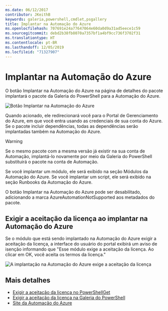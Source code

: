 ```yaml
---
ms.date: 06/12/2017
contributor: JKeithB
keywords: galeria,powershell,cmdlet,psgallery
title: Implantar na Automação do Azure
ms.openlocfilehash: 707691e24a77647064e60da0d9a31ad5eece1c59
ms.sourcegitcommit: debd2b38fb8070a7357bf1a4bf9cc736f3702f31
ms.translationtype: HT
ms.contentlocale: pt-BR
ms.lasthandoff: 12/05/2019
ms.locfileid: "71327907"
---
```

# <a name="deploy-to-azure-automation"></a>Implantar na Automação do Azure

O botão Implantar na Automação do Azure na página de detalhes do pacote implantará o pacote da Galeria do PowerShell para a Automação do Azure.

![Botão Implantar na Automação do Azure](../../Images/DeployToAzureAutomationButton.png)

Quando acionado, ele redirecionará você para o Portal de Gerenciamento do Azure, em que você entra usando as credenciais de sua conta do Azure.
Se o pacote incluir dependências, todas as dependências serão implantadas também na Automação do Azure.

> [!WARNING]
> Se o mesmo pacote com a mesma versão já existir na sua conta de Automação, implantá-lo novamente por meio da Galeria do PowerShell substituirá o pacote na conta de Automação.

Se você implantar um módulo, ele será exibido na seção Módulos da Automação do Azure.  Se você implantar um script, ele será exibido na seção Runbooks da Automação do Azure.

O botão Implantar na Automação do Azure pode ser desabilitado, adicionando a marca AzureAutomationNotSupported aos metadados do pacote.

## <a name="require-license-acceptance-on-deploy-to-azure-automation"></a>Exigir a aceitação da licença ao implantar na Automação do Azure

Se o módulo que está sendo implantado na Automação do Azure exigir a aceitação da licença, a interface do usuário do portal exibirá um aviso de isenção informando que "Esse módulo exige a aceitação da licença. Ao clicar em OK, você aceita os termos da licença."

![A implantação na Automação do Azure exige a aceitação da licença](../../Images/DeployToAzureAutomationRequireLicenseAcceptanceDisclaimer.png)

## <a name="more-details"></a>Mais detalhes

- [Exigir a aceitação da licença no PowerShellGet](../../concepts/module-license-acceptance.md)
- [Exigir a aceitação da licença na Galeria do PowerShell](packages-that-require-license-acceptance.md)
- [Site da Automação do Azure](https://azure.microsoft.com/services/automation/)
